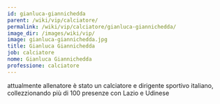 ```yaml
---
id: gianluca-giannichedda
parent: /wiki/vip/calciatore/
permalink: /wiki/vip/calciatore/gianluca-giannichedda/
image_dir: /images/wiki/vip/
image: gianluca-giannichedda.jpg
title: Gianluca Giannichedda
job: calciatore
nome: Gianluca Giannichedda
professione: calciatore
---
```

attualmente allenatore è stato un calciatore e dirigente sportivo italiano, collezzionando più di 100 presenze con Lazio e Udinese
